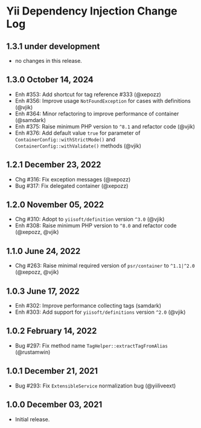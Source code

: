 # Yii Dependency Injection Change Log

## 1.3.1 under development

- no changes in this release.

## 1.3.0 October 14, 2024

- Enh #353: Add shortcut for tag reference #333 (@xepozz)
- Enh #356: Improve usage `NotFoundException` for cases with definitions (@vjik)
- Enh #364: Minor refactoring to improve performance of container (@samdark)
- Enh #375: Raise minimum PHP version to `^8.1` and refactor code (@vjik)
- Enh #376: Add default value `true` for parameter of `ContainerConfig::withStrictMode()` and
 `ContainerConfig::withValidate()` methods (@vjik)

## 1.2.1 December 23, 2022

- Chg #316: Fix exception messages (@xepozz)
- Bug #317: Fix delegated container (@xepozz)

## 1.2.0 November 05, 2022

- Chg #310: Adopt to `yiisoft/definition` version `^3.0` (@vjik)
- Enh #308: Raise minimum PHP version to `^8.0` and refactor code (@xepozz, @vjik)

## 1.1.0 June 24, 2022

- Chg #263: Raise minimal required version of `psr/container` to `^1.1|^2.0` (@xepozz, @vjik)

## 1.0.3 June 17, 2022

- Enh #302: Improve performance collecting tags (samdark)
- Enh #303: Add support for `yiisoft/definitions` version `^2.0` (@vjik)

## 1.0.2 February 14, 2022

- Bug #297: Fix method name `TagHelper::extractTagFromAlias` (@rustamwin)

## 1.0.1 December 21, 2021

- Bug #293: Fix `ExtensibleService` normalization bug (@yiiliveext)

## 1.0.0 December 03, 2021

- Initial release.
